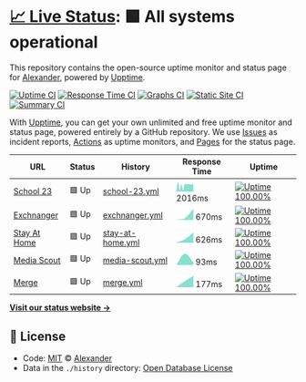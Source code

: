 # [📈 Live Status](https://a1exalexander.github.io/upptime): <!--live status--> **🟩 All systems operational**

This repository contains the open-source uptime monitor and status page for [Alexander](https://a1exalexander.github.io), powered by [Upptime](https://github.com/upptime/upptime).

[![Uptime CI](https://github.com/koj-co/upptime/workflows/Uptime%20CI/badge.svg)](https://github.com/koj-co/upptime/actions?query=workflow%3A%22Uptime+CI%22)
[![Response Time CI](https://github.com/koj-co/upptime/workflows/Response%20Time%20CI/badge.svg)](https://github.com/koj-co/upptime/actions?query=workflow%3A%22Response+Time+CI%22)
[![Graphs CI](https://github.com/koj-co/upptime/workflows/Graphs%20CI/badge.svg)](https://github.com/koj-co/upptime/actions?query=workflow%3A%22Graphs+CI%22)
[![Static Site CI](https://github.com/koj-co/upptime/workflows/Static%20Site%20CI/badge.svg)](https://github.com/koj-co/upptime/actions?query=workflow%3A%22Static+Site+CI%22)
[![Summary CI](https://github.com/koj-co/upptime/workflows/Summary%20CI/badge.svg)](https://github.com/koj-co/upptime/actions?query=workflow%3A%22Summary+CI%22)

With [Upptime](https://upptime.js.org), you can get your own unlimited and free uptime monitor and status page, powered entirely by a GitHub repository. We use [Issues](https://github.com/a1exalexander/upptime/issues) as incident reports, [Actions](https://github.com/a1exalexander/upptime/actions) as uptime monitors, and [Pages](https://a1exalexander.github.io/upptime) for the status page.

<!--start: status pages-->
<!-- This summary is generated by Upptime (https://github.com/upptime/upptime) -->
<!-- Do not edit this manually, your changes will be overwritten -->

| URL                                             | Status | History                                                                                              | Response Time                                                                     | Uptime                                                                                                                                                                                                                               |
| ----------------------------------------------- | ------ | ---------------------------------------------------------------------------------------------------- | --------------------------------------------------------------------------------- | ------------------------------------------------------------------------------------------------------------------------------------------------------------------------------------------------------------------------------------ |
| [School 23](https://school23.now.sh/)           | 🟩 Up  | [school-23.yml](https://github.com/a1exalexander/upptime/commits/master/history/school-23.yml)       | <img alt="Response time graph" src="./graphs/school-23.png" height="20"> 2016ms   | [![Uptime 100.00%](https://img.shields.io/endpoint?url=https%3A%2F%2Fraw.githubusercontent.com%2Fa1exalexander%2Fupptime%2Fmaster%2Fapi%2Fschool-23%2Fuptime.json)](https://a1exalexander.github.io/upptime/history/school-23)       |
| [Exchnanger](https://exchanger.now.sh/)         | 🟩 Up  | [exchnanger.yml](https://github.com/a1exalexander/upptime/commits/master/history/exchnanger.yml)     | <img alt="Response time graph" src="./graphs/exchnanger.png" height="20"> 670ms   | [![Uptime 100.00%](https://img.shields.io/endpoint?url=https%3A%2F%2Fraw.githubusercontent.com%2Fa1exalexander%2Fupptime%2Fmaster%2Fapi%2Fexchnanger%2Fuptime.json)](https://a1exalexander.github.io/upptime/history/exchnanger)     |
| [Stay At Home](https://self-isolation.now.sh/)  | 🟩 Up  | [stay-at-home.yml](https://github.com/a1exalexander/upptime/commits/master/history/stay-at-home.yml) | <img alt="Response time graph" src="./graphs/stay-at-home.png" height="20"> 626ms | [![Uptime 100.00%](https://img.shields.io/endpoint?url=https%3A%2F%2Fraw.githubusercontent.com%2Fa1exalexander%2Fupptime%2Fmaster%2Fapi%2Fstay-at-home%2Fuptime.json)](https://a1exalexander.github.io/upptime/history/stay-at-home) |
| [Media Scout](https://media-scout.netlify.app/) | 🟩 Up  | [media-scout.yml](https://github.com/a1exalexander/upptime/commits/master/history/media-scout.yml)   | <img alt="Response time graph" src="./graphs/media-scout.png" height="20"> 93ms   | [![Uptime 100.00%](https://img.shields.io/endpoint?url=https%3A%2F%2Fraw.githubusercontent.com%2Fa1exalexander%2Fupptime%2Fmaster%2Fapi%2Fmedia-scout%2Fuptime.json)](https://a1exalexander.github.io/upptime/history/media-scout)   |
| [Merge](https://www.merge.rocks/)               | 🟩 Up  | [merge.yml](https://github.com/a1exalexander/upptime/commits/master/history/merge.yml)               | <img alt="Response time graph" src="./graphs/merge.png" height="20"> 177ms        | [![Uptime 100.00%](https://img.shields.io/endpoint?url=https%3A%2F%2Fraw.githubusercontent.com%2Fa1exalexander%2Fupptime%2Fmaster%2Fapi%2Fmerge%2Fuptime.json)](https://a1exalexander.github.io/upptime/history/merge)               |

<!--end: status pages-->

[**Visit our status website →**](https://a1exalexander.github.io/upptime)

## 📄 License

- Code: [MIT](./LICENSE) © [Alexander](https://a1exalexander.github.io)
- Data in the `./history` directory: [Open Database License](https://opendatacommons.org/licenses/odbl/1-0/)
